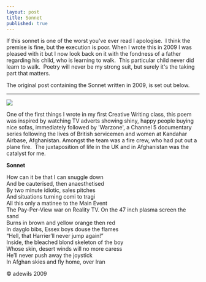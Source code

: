 ```yaml
---
layout: post
title: Sonnet
published: true
---
```


If this sonnet is one of the worst you've ever read I apologise.  I think the premise is fine, but the execution is poor. When I wrote this in 2009 I was pleased with it but I now look back on it with the fondness of a father regarding his child, who is learning to walk.  This particular child never did learn to walk.  Poetry will never be my strong suit, but surely it's the taking part that matters.

The original post containing the Sonnet written in 2009, is set out below.

--------------------
![]({{site.baseurl}}/assets/images/plane-crash.jpg)

One of the first things I wrote in my first Creative Writing class, this poem was inspired by watching TV adverts showing shiny, happy people buying nice sofas, immediately followed by 'Warzone', a Channel 5 documentary series following the lives of British servicemen and women at Kandahar Airbase, Afghanistan. Amongst the team was a fire crew, who had put out a plane fire.  The juxtaposition of life in the UK and in Afghanistan was the catalyst for me.

**Sonnet**

How can it be that I can snuggle down  
And be cauterised, then anaesthetised  
By two minute idiotic, sales pitches  
And situations turning comi to tragi  
All this only a matinee to the Main Event  
The Pay-Per-View war on Reality TV. 
On the 47 inch plasma screen the sand  
Burns in brown and yellow orange then red  
In dayglo bibs, Essex boys douse the flames  
“Hell, that Harrier’ll never jump again!”  
Inside, the bleached blond skeleton of the boy  
Whose skin, desert winds will no more caress  
He’ll never push away the joystick  
In Afghan skies and fly home, over Iran  


© adewils 2009

